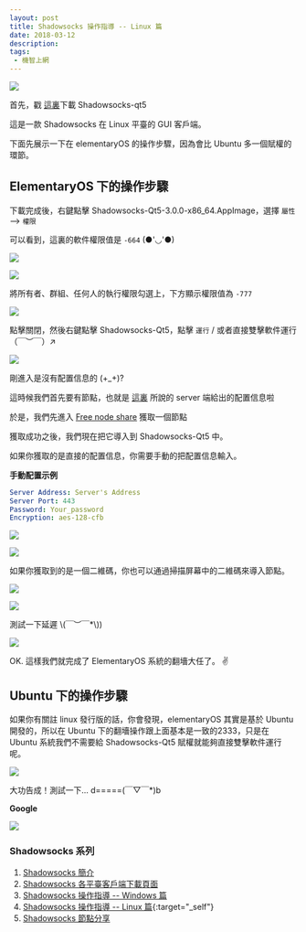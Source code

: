 ```yaml
---
layout: post
title: Shadowsocks 操作指導 -- Linux 篇
date: 2018-03-12
description: 
tags:
 - 機智上網
---
```


![](//telegra.ph/file/901fff5e3b7611cfeb4d7.png)

首先，戳 [這裏](//github.com/shadowsocks/shadowsocks-qt5/releases)下載 Shadowsocks-qt5

這是一款 Shadowsocks 在 Linux 平臺的 GUI 客戶端。

下面先展示一下在 elementaryOS 的操作步驟，因為會比 Ubuntu 多一個賦權的環節。

## ElementaryOS 下的操作步驟

下載完成後，右鍵點擊 Shadowsocks-Qt5-3.0.0-x86_64.AppImage，選擇 `屬性` --> `權限`

可以看到，這裏的軟件權限值是  `-664`  (●'◡'●)

![](//telegra.ph/file/74c61dcd8c50a7be3f247.png)

![](//telegra.ph/file/35b56c759d32055d655c7.png)

將所有者、群組、任何人的執行權限勾選上，下方顯示權限值為 `-777`

![](//telegra.ph/file/8f74aa3837e397ff411b7.png)

點擊關閉，然後右鍵點擊 Shadowsocks-Qt5，點擊 `運行` / 或者直接雙擊軟件運行 （￣︶￣）↗

![](//telegra.ph/file/963355656b33becd9b3af.png)

剛進入是沒有配置信息的  (+_+)?

這時候我們首先要有節點，也就是 [這裏](/ss-intro) 所說的 server 端給出的配置信息啦

於是，我們先進入 [Free node share](/Free-node-share) 獲取一個節點

獲取成功之後，我們現在把它導入到 Shadowsocks-Qt5 中。

如果你獲取的是直接的配置信息，你需要手動的把配置信息輸入。

**手動配置示例**

```yml
Server Address: Server's Address
Server Port: 443
Password: Your_password
Encryption: aes-128-cfb
```

![](//telegra.ph/file/2c0eb252cf6923009e033.png)

![](//telegra.ph/file/b5d72ff66cdfd48a274cd.png)

如果你獲取到的是一個二維碼，你也可以通過掃描屏幕中的二維碼來導入節點。

![](//telegra.ph/file/722f17ee6140bd538feeb.png)

![](//telegra.ph/file/8691fcfa0a47b716faaa1.png)

測試一下延遲 \\(￣︶￣*\\))

![](//telegra.ph/file/f4dfd75086d091263da0d.png)

OK. 這樣我們就完成了 ElementaryOS 系統的翻墻大任了。 ✌

## Ubuntu 下的操作步驟

如果你有關註 linux 發行版的話，你會發現，elementaryOS 其實是基於 Ubuntu 開發的，所以在 Ubuntu 下的翻墻操作跟上面基本是一致的2333，只是在 Ubuntu 系統我們不需要給 Shadowsocks-Qt5 賦權就能夠直接雙擊軟件運行呢。

![](//telegra.ph/file/fe3d9fca1810eacfd2d9b.png)

大功告成！測試一下... d=====(￣▽￣*)b

**Google**

![](//telegra.ph/file/ad4de590c8a650a662ba9.png)

### Shadowsocks 系列

1. [Shadowsocks 簡介](/ss-intro)
2. [Shadowsocks 各平臺客戶端下載頁面](/ss-download)
3. [Shadowsocks 操作指導 -- Windows 篇](/ss-windows-cmd)
4. [Shadowsocks 操作指導 -- Linux 篇](/ss-linux-cmd){:target="_self"}
5. [Shadowsocks 節點分享](/Free-node-share)